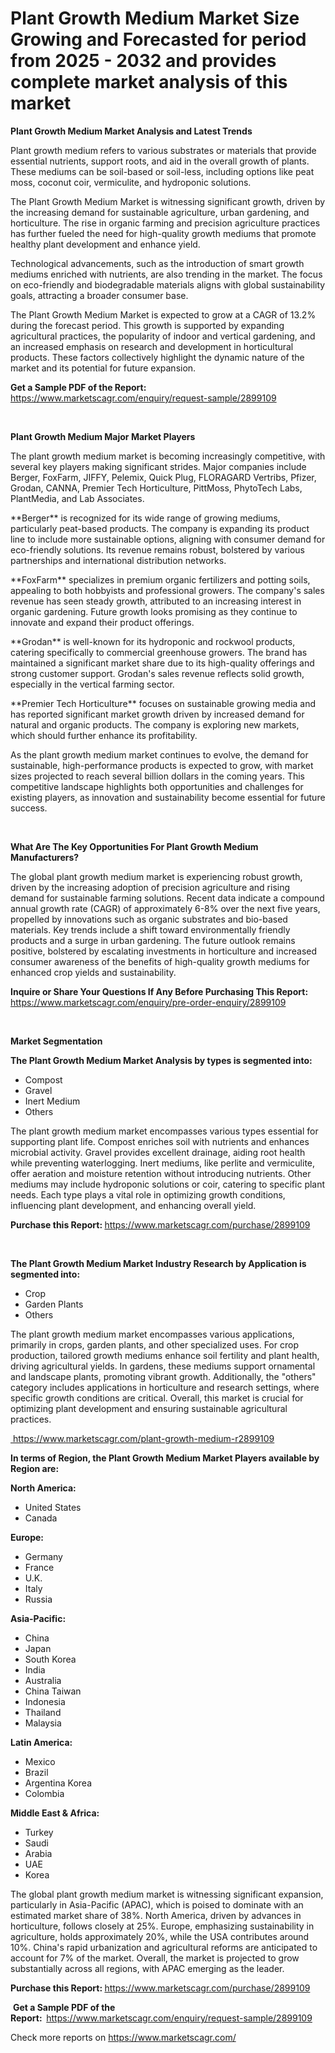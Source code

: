 <p><h1>Plant Growth Medium Market Size Growing and Forecasted for period from 2025 - 2032 and provides complete market analysis of this market</h1></p><p><strong>Plant Growth Medium Market Analysis and Latest Trends</strong></p>
<p><p>Plant growth medium refers to various substrates or materials that provide essential nutrients, support roots, and aid in the overall growth of plants. These mediums can be soil-based or soil-less, including options like peat moss, coconut coir, vermiculite, and hydroponic solutions. </p><p>The Plant Growth Medium Market is witnessing significant growth, driven by the increasing demand for sustainable agriculture, urban gardening, and horticulture. The rise in organic farming and precision agriculture practices has further fueled the need for high-quality growth mediums that promote healthy plant development and enhance yield. </p><p>Technological advancements, such as the introduction of smart growth mediums enriched with nutrients, are also trending in the market. The focus on eco-friendly and biodegradable materials aligns with global sustainability goals, attracting a broader consumer base. </p><p>The Plant Growth Medium Market is expected to grow at a CAGR of 13.2% during the forecast period. This growth is supported by expanding agricultural practices, the popularity of indoor and vertical gardening, and an increased emphasis on research and development in horticultural products. These factors collectively highlight the dynamic nature of the market and its potential for future expansion.</p></p>
<p><strong>Get a Sample PDF of the Report:&nbsp;</strong> <a href="https://www.marketscagr.com/enquiry/request-sample/2899109?utm_campaign=3508&utm_medium=2&utm_source=Github&utm_content=ia&utm_term=15032025&utm_id=plant-growth-medium">https://www.marketscagr.com/enquiry/request-sample/2899109</a></p>
<p>&nbsp;</p>
<p><strong>Plant Growth Medium Major Market Players</strong></p>
<p><p>The plant growth medium market is becoming increasingly competitive, with several key players making significant strides. Major companies include Berger, FoxFarm, JIFFY, Pelemix, Quick Plug, FLORAGARD Vertribs, Pfizer, Grodan, CANNA, Premier Tech Horticulture, PittMoss, PhytoTech Labs, PlantMedia, and Lab Associates.</p><p>**Berger** is recognized for its wide range of growing mediums, particularly peat-based products. The company is expanding its product line to include more sustainable options, aligning with consumer demand for eco-friendly solutions. Its revenue remains robust, bolstered by various partnerships and international distribution networks.</p><p>**FoxFarm** specializes in premium organic fertilizers and potting soils, appealing to both hobbyists and professional growers. The company's sales revenue has seen steady growth, attributed to an increasing interest in organic gardening. Future growth looks promising as they continue to innovate and expand their product offerings.</p><p>**Grodan** is well-known for its hydroponic and rockwool products, catering specifically to commercial greenhouse growers. The brand has maintained a significant market share due to its high-quality offerings and strong customer support. Grodan's sales revenue reflects solid growth, especially in the vertical farming sector.</p><p>**Premier Tech Horticulture** focuses on sustainable growing media and has reported significant market growth driven by increased demand for natural and organic products. The company is exploring new markets, which should further enhance its profitability.</p><p>As the plant growth medium market continues to evolve, the demand for sustainable, high-performance products is expected to grow, with market sizes projected to reach several billion dollars in the coming years. This competitive landscape highlights both opportunities and challenges for existing players, as innovation and sustainability become essential for future success.</p></p>
<p>&nbsp;</p>
<p><strong>What Are The Key Opportunities For Plant Growth Medium Manufacturers?</strong></p>
<p><p>The global plant growth medium market is experiencing robust growth, driven by the increasing adoption of precision agriculture and rising demand for sustainable farming solutions. Recent data indicate a compound annual growth rate (CAGR) of approximately 6-8% over the next five years, propelled by innovations such as organic substrates and bio-based materials. Key trends include a shift toward environmentally friendly products and a surge in urban gardening. The future outlook remains positive, bolstered by escalating investments in horticulture and increased consumer awareness of the benefits of high-quality growth mediums for enhanced crop yields and sustainability.</p></p>
<p><strong>Inquire or Share Your Questions If Any Before Purchasing This Report:</strong> <a href="https://www.marketscagr.com/enquiry/pre-order-enquiry/2899109?utm_campaign=3508&utm_medium=2&utm_source=Github&utm_content=ia&utm_term=15032025&utm_id=plant-growth-medium">https://www.marketscagr.com/enquiry/pre-order-enquiry/2899109</a></p>
<p>&nbsp;</p>
<p><strong>Market Segmentation</strong></p>
<p><strong>The Plant Growth Medium Market Analysis by types is segmented into:</strong></p>
<p><ul><li> Compost</li><li>Gravel</li><li>Inert Medium</li><li>Others </li></ul></p>
<p><p>The plant growth medium market encompasses various types essential for supporting plant life. Compost enriches soil with nutrients and enhances microbial activity. Gravel provides excellent drainage, aiding root health while preventing waterlogging. Inert mediums, like perlite and vermiculite, offer aeration and moisture retention without introducing nutrients. Other mediums may include hydroponic solutions or coir, catering to specific plant needs. Each type plays a vital role in optimizing growth conditions, influencing plant development, and enhancing overall yield.</p></p>
<p><strong>Purchase this Report:&nbsp;</strong><a href="https://www.marketscagr.com/purchase/2899109?utm_campaign=3508&utm_medium=2&utm_source=Github&utm_content=ia&utm_term=15032025&utm_id=plant-growth-medium">https://www.marketscagr.com/purchase/2899109</a></p>
<p>&nbsp;</p>
<p><strong>The Plant Growth Medium Market Industry Research by Application is segmented into:</strong></p>
<p><ul><li> Crop</li><li>Garden Plants</li><li>Others </li></ul></p>
<p><p>The plant growth medium market encompasses various applications, primarily in crops, garden plants, and other specialized uses. For crop production, tailored growth mediums enhance soil fertility and plant health, driving agricultural yields. In gardens, these mediums support ornamental and landscape plants, promoting vibrant growth. Additionally, the "others" category includes applications in horticulture and research settings, where specific growth conditions are critical. Overall, this market is crucial for optimizing plant development and ensuring sustainable agricultural practices.</p></p>
<p><a href="https://www.marketscagr.com/plant-growth-medium-r2899109?utm_campaign=3508&utm_medium=2&utm_source=Github&utm_content=ia&utm_term=15032025&utm_id=plant-growth-medium">&nbsp;https://www.marketscagr.com/plant-growth-medium-r2899109</a></p>
<p><strong>In terms of Region, the Plant Growth Medium Market Players available by Region are:</strong></p>
<p>
    <p> <strong> North America: </strong>
        <ul>
            <li>United States</li>
            <li>Canada</li>
        </ul>
        </p> 
    <p> <strong> Europe: </strong>
        <ul>
            <li>Germany</li>
            <li>France</li>
            <li>U.K.</li>
            <li>Italy</li>
            <li>Russia</li>
        </ul>
        </p> 
    <p> <strong> Asia-Pacific: </strong>
        <ul>
            <li>China</li>
            <li>Japan</li>
            <li>South Korea</li>
            <li>India</li>
            <li>Australia</li>
            <li>China Taiwan</li>
            <li>Indonesia</li>
            <li>Thailand</li>
            <li>Malaysia</li>
        </ul>
        </p> 
    <p> <strong> Latin America: </strong>
        <ul>
            <li>Mexico</li>
            <li>Brazil</li>
            <li>Argentina Korea</li>
            <li>Colombia</li>
        </ul>
        </p> 
    <p> <strong> Middle East & Africa: </strong>
        <ul>
            <li>Turkey</li>
            <li>Saudi</li>
            <li>Arabia</li>
            <li>UAE</li>
            <li>Korea</li>
        </ul>
    </p>
    </p>
<p><p>The global plant growth medium market is witnessing significant expansion, particularly in Asia-Pacific (APAC), which is poised to dominate with an estimated market share of 38%. North America, driven by advances in horticulture, follows closely at 25%. Europe, emphasizing sustainability in agriculture, holds approximately 20%, while the USA contributes around 10%. China's rapid urbanization and agricultural reforms are anticipated to account for 7% of the market. Overall, the market is projected to grow substantially across all regions, with APAC emerging as the leader.</p></p>
<p><strong>Purchase this Report: </strong><a href="https://www.marketscagr.com/purchase/2899109?utm_campaign=3508&utm_medium=2&utm_source=Github&utm_content=ia&utm_term=15032025&utm_id=plant-growth-medium">https://www.marketscagr.com/purchase/2899109</a></p>
<p>&nbsp;<strong>Get a Sample PDF of the Report:&nbsp;&nbsp;</strong><a href="https://www.marketscagr.com/enquiry/request-sample/2899109?utm_campaign=3508&utm_medium=2&utm_source=Github&utm_content=ia&utm_term=15032025&utm_id=plant-growth-medium">https://www.marketscagr.com/enquiry/request-sample/2899109</a></p>
<p><strong></strong></p>
<p>Check more reports on <a href="https://www.marketscagr.com/?utm_campaign=3508&utm_medium=2&utm_source=Github&utm_content=ia&utm_term=15032025&utm_id=plant-growth-medium">https://www.marketscagr.com/</a></p>